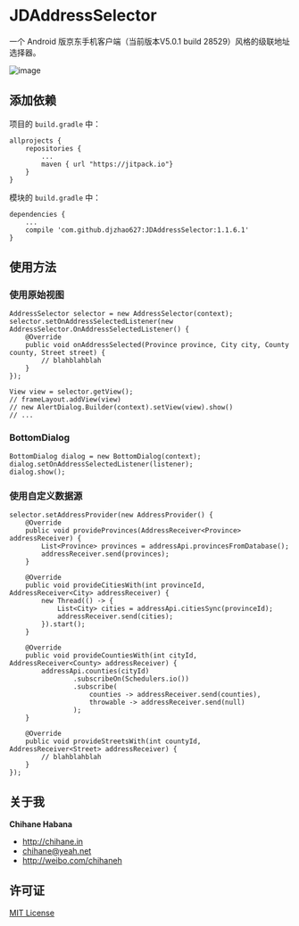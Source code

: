 # JDAddressSelector

一个 Android 版京东手机客户端（当前版本V5.0.1 build 28529）风格的级联地址选择器。

![image](https://github.com/djzhao627/JDAddressSelector/raw/master/screenshots/screenshot1.jpg)

## 添加依赖

项目的 `build.gradle` 中：

    allprojects {
        repositories {
            ...
            maven { url "https://jitpack.io"}
        }
    }
    
模块的 `build.gradle` 中：

    dependencies {
        ...
        compile 'com.github.djzhao627:JDAddressSelector:1.1.6.1'
    }
    
## 使用方法

### 使用原始视图

    AddressSelector selector = new AddressSelector(context);
    selector.setOnAddressSelectedListener(new AddressSelector.OnAddressSelectedListener() {
        @Override
        public void onAddressSelected(Province province, City city, County county, Street street) {
            // blahblahblah
        }
    });
            
    View view = selector.getView();
    // frameLayout.addView(view)
    // new AlertDialog.Builder(context).setView(view).show()
    // ...
    
### BottomDialog

    BottomDialog dialog = new BottomDialog(context);
    dialog.setOnAddressSelectedListener(listener);
    dialog.show();
    
### 使用自定义数据源

    selector.setAddressProvider(new AddressProvider() {
        @Override
        public void provideProvinces(AddressReceiver<Province> addressReceiver) {
            List<Province> provinces = addressApi.provincesFromDatabase();
            addressReceiver.send(provinces);    
        }
    
        @Override
        public void provideCitiesWith(int provinceId, AddressReceiver<City> addressReceiver) {
            new Thread(() -> {
                List<City> cities = addressApi.citiesSync(provinceId);
                addressReceiver.send(cities);
            }).start();
        }
    
        @Override
        public void provideCountiesWith(int cityId, AddressReceiver<County> addressReceiver) {
            addressApi.counties(cityId)
                    .subscribeOn(Schedulers.io())
                    .subscribe(
                        counties -> addressReceiver.send(counties),
                        throwable -> addressReceiver.send(null)
                    );
        }
    
        @Override
        public void provideStreetsWith(int countyId, AddressReceiver<Street> addressReceiver) {
            // blahblahblah 
        }
    });
    
## 关于我

**Chihane Habana**

- <http://chihane.in>
- <chihane@yeah.net>
- <http://weibo.com/chihaneh>

## 许可证

[MIT License](http://chihane.in/license)
